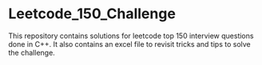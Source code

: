 # Leetcode_150_Challenge
This repository contains solutions for leetcode top 150 interview questions done in C++. It also contains an excel file to revisit tricks and tips to solve the challenge.
